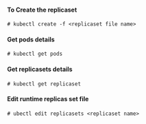 #### To Create the replicaset
```
# kubectl create -f <replicaset file name>
```

#### Get pods details

```
# kubectl get pods
```

#### Get replicasets details

```
# kubectl get replicaset
```

#### Edit runtime replicas set file

```
# ubectl edit replicasets <replicaset name>
```